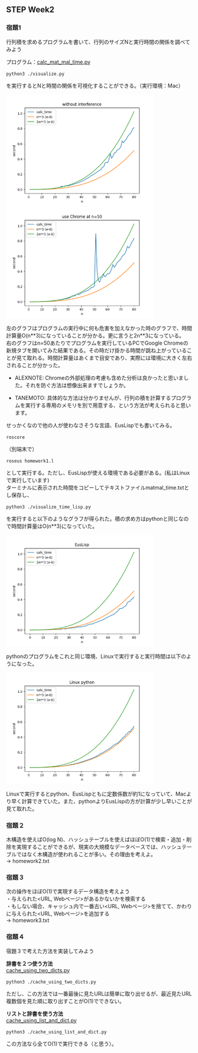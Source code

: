 ## STEP Week2

### 宿題1<br>
行列積を求めるプログラムを書いて、行列のサイズNと実行時間の関係を調べてみよう<br>

プログラム：[calc_mat_mal_time.py](https://gist.github.com/MiyabiTane/d1f8c0b6858aa94dc017bd4d9bd5914c)<br>
```
python3 ./visualize.py
```
を実行するとNと時間の関係を可視化することができる。（実行環境：Mac）<br>

<img width="400" src="./img/without_interference.png">
<img width="400" src="./img/use_chrome2.png"><br>

左のグラフはプログラムの実行中に何も危害を加えなかった時のグラフで、時間計算量O(n\**3)になっていることが分かる。更に言うと2n**3になっている。<br>
右のグラフはn=50あたりでプログラムを実行しているPCでGoogle Chromeの新規タブを開いてみた結果である。その時だけ掛かる時間が跳ね上がっていることが見て取れる。時間計算量はあくまで目安であり、実際には環境に大きく左右されることが分かった。<br>

* ALEXNOTE: Chromeの外部処理の考慮も含めた分析は良かったと思いました。それを防ぐ方法は想像出来ますでしょうか。<br>

* TANEMOTO: 具体的な方法は分かりませんが、行列の積を計算するプログラムを実行する専用のメモリを別で用意する、という方法が考えられると思います。<br>


せっかくなので他の人が使わなさそうな言語、EusLispでも書いてみる。<br>
```
roscore
```
（別端末で）
```
roseus homework1.l
```
として実行する。ただし、EusLispが使える環境である必要がある。(私はLinuxで実行しています)<br>
ターミナルに表示された時間をコピーしてテキストファイルmatmal_time.txtとし保存し、
```
python3 ./visualize_time_lisp.py
```
を実行すると以下のようなグラフが得られた。積の求め方はpythonと同じなので時間計算量はO(n**3)になっていた。<br>

<img width="400" src="./img/Lisp_1.png"><br>

pythonのプログラムをこれと同じ環境、Linuxで実行すると実行時間は以下のようになった。<br>

<img width="400" src="./img/python_Ubuntu.png"><br>

Linuxで実行するとpython、EusLispともに定数係数が約1になっていて、Macより早く計算できていた。また、pythonよりEusLispの方が計算が少し早いことが見て取れた。<br>


### 宿題２<br>

木構造を使えばO(log N)、ハッシュテーブルを使えばほぼO(1)で検索・追加・削除を実現することができるが、現実の大規模なデータベースでは、ハッシュテーブルではなく木構造が使われることが多い。その理由を考えよ。<br>
→ homework2.txt

### 宿題３<br>

次の操作をほぼO(1)で実現するデータ構造を考えよう<br>
・与えられた<URL, Webページ>があるかないかを検索する<br>
・もしない場合、キャッシュ内で一番古い<URL, Webページ>を捨てて、かわりに与えられた<URL, Webページ>を追加する<br>
→ homework3.txt


### 宿題４<br>

宿題３で考えた方法を実装してみよう<br>

**辞書を２つ使う方法**<br>
[cache_using_two_dicts.py](https://gist.github.com/MiyabiTane/846157612c352f3e0403aa7e968e79aa)<br>
```
python3 ./cache_using_two_dicts.py
```
ただし、この方法では一番最後に見たURLは簡単に取り出せるが、最近見たURL複数個を見た順に取り出すことがO(1)でできない。<br>

**リストと辞書を使う方法**<br>
[cache_using_list_and_dict.py](https://gist.github.com/MiyabiTane/1d811ca2d7563f9a371953eb08c6af68)
```
python3 ./cache_using_list_and_dict.py
```
この方法なら全てO(1)で実行できる（と思う）。<br>




